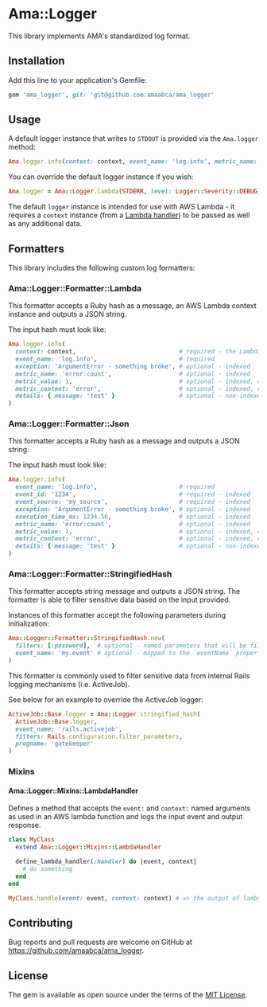 # Ama::Logger

This library implements AMA's standardized log format.

## Installation

Add this line to your application's Gemfile:

```ruby
gem 'ama_logger', git: 'git@github.com:amaabca/ama_logger'
```

## Usage

A default logger instance that writes to `STDOUT` is provided via the `Ama.logger` method:

```ruby
Ama.logger.info(context: context, event_name: 'log.info', metric_name: 'test', metric_value: 1)
```

You can override the default logger instance if you wish:

```ruby
Ama.logger = Ama::Logger.lambda(STDERR, level: Logger::Severity::DEBUG)
```

The default `logger` instance is intended for use with AWS Lambda - it requires a `context` instance (from a [Lambda handler](https://docs.aws.amazon.com/lambda/latest/dg/ruby-context.html)) to be passed as well as any additional data.

## Formatters

This library includes the following custom log formatters:

### Ama::Logger::Formatter::Lambda

This formatter accepts a Ruby hash as a message, an AWS Lambda context instance and outputs a JSON string.

The input hash must look like:

```ruby
Ama.logger.info(
  context: context,                             # required - the Lambda context instance (https://docs.aws.amazon.com/lambda/latest/dg/ruby-context.html)
  event_name: 'log.info',                       # required
  exception: 'ArgumentError - something broke', # optional - indexed
  metric_name: 'error:count',                   # optional - indexed
  metric_value: 1,                              # optional - indexed, coerced to integer
  metric_content: 'error',                      # optional - indexed, coerced to string
  details: { message: 'test' }                  # optional - non-indexed, Hash coerced to string
)
```

### Ama::Logger::Formatter::Json

This formatter accepts a Ruby hash as a message and outputs a JSON string.

The input hash must look like:

```ruby
Ama.logger.info(
  event_name: 'log.info',                       # required
  event_id: '1234',                             # required - indexed
  event_source: 'my_source',                    # required - indexed
  exception: 'ArgumentError - something broke', # optional - indexed
  execution_time_ms: 1234.56,                   # optional - indexed
  metric_name: 'error:count',                   # optional - indexed
  metric_value: 1,                              # optional - indexed, coerced to integer
  metric_content: 'error',                      # optional - indexed, coerced to string
  details: { message: 'test' }                  # optional - non-indexed, Hash coerced to string
)
```

### Ama::Logger::Formatter::StringifiedHash

This formatter accepts string message and outputs a JSON string. The formatter is able to filter sensitive data based on the input provided.

Instances of this formatter accept the following parameters during initialization:

```ruby
Ama::Logger::Formatter::StringifiedHash.new(
  filters: [:password],  # optional - named parameters that will be filtered from output
  event_name: 'my.event' # optional - mapped to the `eventName` property in JSON output
)
```

This formatter is commonly used to filter sensitive data from internal Rails logging mechanisms (i.e. ActiveJob).

See below for an example to override the ActiveJob logger:

```ruby
ActiveJob::Base.logger = Ama::Logger.stringified_hash(
  ActiveJob::Base.logger,
  event_name: 'rails.activejob',
  filters: Rails.configuration.filter_parameters,
  progname: 'gatekeeper'
)
```

### Mixins

#### Ama::Logger::Mixins::LambdaHandler

Defines a method that accepts the `event:` and `context:` named arguments as used in an AWS lambda function and logs the input event and output response.

```ruby
class MyClass
  extend Ama::Logger::Mixins::LambdaHandler

  define_lambda_handler(:handler) do |event, context|
    # do something
  end
end

MyClass.handle(event: event, context: context) # => the output of lambda handler
```

## Contributing

Bug reports and pull requests are welcome on GitHub at https://github.com/amaabca/ama_logger.

## License

The gem is available as open source under the terms of the [MIT License](https://opensource.org/licenses/MIT).
